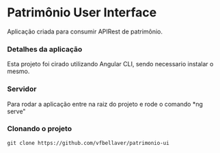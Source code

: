 # Patrimônio User Interface
Aplicação criada para consumir APIRest de patrimônio.
### Detalhes da aplicação
Esta projeto foi cirado utilizando Angular CLI, sendo necessario instalar o mesmo.

### Servidor 
Para rodar a aplicação entre na raiz do projeto e rode o comando  *ng serve"

### Clonando o projeto
```
git clone https://github.com/vfbellaver/patrimonio-ui

